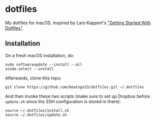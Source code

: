# dotfiles

My dotfiles for macOS, inspired by Lars Kappert's ["Getting Started With Dotfiles"](https://medium.com/@webprolific/getting-started-with-dotfiles-43c3602fd789).

## Installation

On a fresh macOS installation, do:

```
sudo softwareupdate --install --all
xcode-select --install
```

Afterwards, clone this repo:

```
git clone https://github.com/beatngu13/dotfiles.git ~/.dotfiles
```

And then invoke these two scripts (make sure to set up Dropbox before `update.sh` since the SSH configuration is stored in there):

```
source ~/.dotfiles/install.sh
source ~/.dotfiles/update.sh
```

